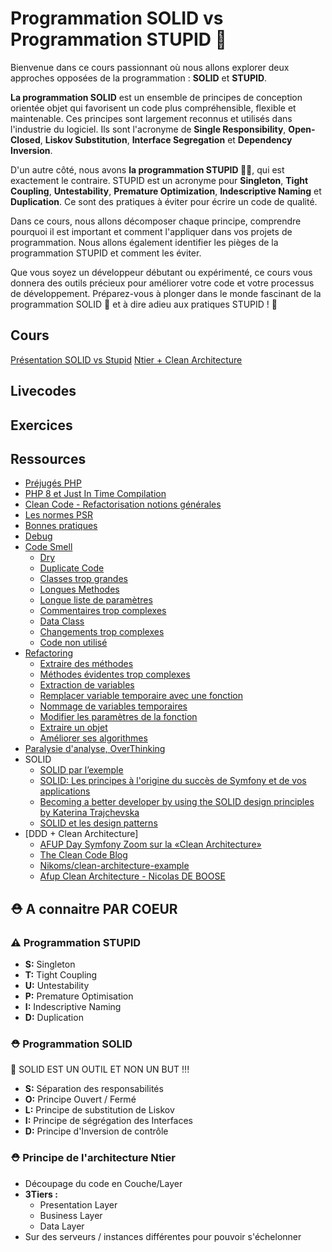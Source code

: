 # Programmation SOLID vs Programmation STUPID 🚀

Bienvenue dans ce cours passionnant où nous allons explorer deux approches opposées de la programmation : **SOLID** et **STUPID**. 

**La programmation SOLID** est un ensemble de principes de conception orientée objet qui favorisent un code plus compréhensible, flexible et maintenable. Ces principes sont largement reconnus et utilisés dans l'industrie du logiciel. Ils sont l'acronyme de **Single Responsibility**, **Open-Closed**, **Liskov Substitution**, **Interface Segregation** et **Dependency Inversion**.

D'un autre côté, nous avons **la programmation STUPID 🙅‍♂️**, qui est exactement le contraire. STUPID est un acronyme pour **Singleton**, **Tight Coupling**, **Untestability**, **Premature Optimization**, **Indescriptive Naming** et **Duplication**. Ce sont des pratiques à éviter pour écrire un code de qualité.

Dans ce cours, nous allons décomposer chaque principe, comprendre pourquoi il est important et comment l'appliquer dans vos projets de programmation. Nous allons également identifier les pièges de la programmation STUPID et comment les éviter.

Que vous soyez un développeur débutant ou expérimenté, ce cours vous donnera des outils précieux pour améliorer votre code et votre processus de développement. Préparez-vous à plonger dans le monde fascinant de la programmation SOLID :muscle: et à dire adieu aux pratiques STUPID ! 🚫

## Cours
[Présentation SOLID vs Stupid](https://docs.google.com/presentation/d/12pJqlgKcQk1-v65I_ifbRRzJGlwcG3cw0hy3A9p619U/edit?usp=sharing)
[Ntier + Clean Architecture](https://docs.google.com/presentation/d/1NQWhYr5Y7tRikUP4DuvCoVVzAakeTdboNDvciyO5rMM/edit#slide=id.p)
## Livecodes

## Exercices

## Ressources

 - [Préjugés PHP](https://www.youtube.com/watch?v=US9JCsnAVTU)
 - [PHP 8 et Just In Time Compilation](https://www.youtube.com/watch?v=g3RPYtwP1jk)
 - [Clean Code - Refactorisation notions générales](https://refactoring.guru/refactoring/what-is-refactoring)
 - [Les normes PSR](https://www.youtube.com/watch?v=6t-CnYHkGTs)
 - [Bonnes pratiques](https://tainix.fr/article-technique/Bonnes-pratiques-PHP-1-un-code-propre-qui-respecte-les-standards)
 - [Debug](https://blog.jetbrains.com/phpstorm/2018/11/php-cs-fixer-support/)
 - [Code Smell](https://refactoring.guru/refactoring/smells) 
      - [Dry](https://thevaluable.dev/dry-principle-cost-benefit-example/)
      - [Duplicate Code](https://refactoring.guru/smells/duplicate-code)
      - [Classes trop grandes](https://refactoring.guru/smells/large-class)
      - [Longues Methodes](https://refactoring.guru/smells/long-method)
      - [Longue liste de paramètres](https://refactoring.guru/smells/long-parameter-list)
      - [Commentaires trop complexes](https://refactoring.guru/smells/comments)
      - [Data Class](https://refactoring.guru/smells/data-class)
      - [Changements trop complexes](https://refactoring.guru/smells/divergent-change)
      - [Code non utilisé](https://refactoring.guru/smells/speculative-generality)
 - [Refactoring]()
      - [Extraire des méthodes](https://refactoring.guru/extract-method)
      - [Méthodes évidentes trop complexes](https://refactoring.guru/inline-method)
      - [Extraction de variables](https://refactoring.guru/extract-variable)
      - [Remplacer variable temporaire avec une fonction](https://refactoring.guru/replace-temp-with-query)
      - [Nommage de variables temporaires](https://refactoring.guru/split-temporary-variable)
      - [Modifier les paramètres de la fonction](https://refactoring.guru/remove-assignments-to-parameters)
      - [Extraire un objet](https://refactoring.guru/replace-method-with-method-object)
      - [Améliorer ses algorithmes](https://refactoring.guru/substitute-algorithm)
  - [Paralysie d'analyse, OverThinking](https://en.wikipedia.org/wiki/Analysis_paralysis)
  - SOLID
    - [SOLID par l’exemple](https://medium.com/@bdelespierre/solid-par-l-exemple-bdef268fcd36)
    - [SOLID: Les principes à l'origine du succès de Symfony et de vos applications](https://www.youtube.com/watch?v=1a50ZzQUUps)
    - [Becoming a better developer by using the SOLID design principles by Katerina Trajchevska](https://www.youtube.com/watch?v=rtmFCcjEgEw)
    - [SOLID et les design patterns](https://openclassrooms.com/fr/courses/7415611-ecrivez-du-php-maintenable-avec-les-principes-solid-et-les-design-patterns?archived-source=6031956)
  - [DDD + Clean Architecture]
    - [AFUP Day Symfony Zoom sur la «Clean Architecture»](https://www.youtube.com/watch?v=k-bb_DwRDwQ)
    - [The Clean Code Blog](https://blog.cleancoder.com/uncle-bob/2012/08/13/the-clean-architecture.html)
    - [Nikoms/clean-architecture-example](https://github.com/Nikoms/clean-architecture-example)
    - [Afup Clean Architecture - Nicolas DE BOOSE](https://www.youtube.com/watch?v=2H1rdx3al_8)
## ⛑️ A connaitre PAR COEUR

### ⚠️ Programmation STUPID
 - **S:** Singleton
 - **T:** Tight Coupling
 - **U:** Untestability
 - **P:** Premature Optimisation
 - **I:** Indescriptive Naming
 - **D:** Duplication

### ⛑️ Programmation SOLID
🎯 SOLID EST UN OUTIL ET NON UN BUT !!!

 - **S:** Séparation des responsabilités
 - **O:** Principe Ouvert / Fermé
 - **L:** Principe de substitution de Liskov
 - **I:** Principe de ségrégation des Interfaces
 - **D:** Principe d'Inversion de contrôle

### ⛑️ Principe de l'architecture Ntier
 - Découpage du code en Couche/Layer
 - **3Tiers :** 
   - Presentation Layer 
   - Business Layer 
   - Data Layer
 - Sur des serveurs / instances différentes pour pouvoir s'échelonner